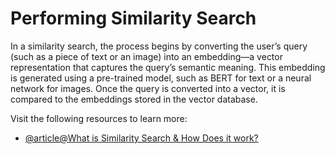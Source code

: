# Performing Similarity Search

In a similarity search, the process begins by converting the user’s query (such as a piece of text or an image) into an embedding—a vector representation that captures the query’s semantic meaning. This embedding is generated using a pre-trained model, such as BERT for text or a neural network for images. Once the query is converted into a vector, it is compared to the embeddings stored in the vector database.

Visit the following resources to learn more:

- [@article@What is Similarity Search & How Does it work?](https://www.truefoundry.com/blog/similarity-search)